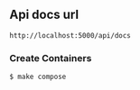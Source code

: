 
## Api docs url

```
http://localhost:5000/api/docs
```


### Create Containers

```bash
$ make compose
```
